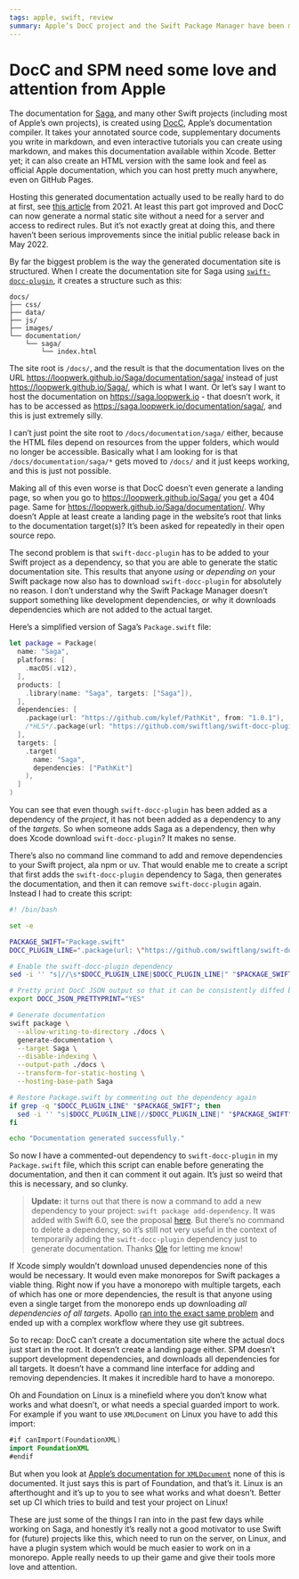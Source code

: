 ```yaml
---
tags: apple, swift, review
summary: Apple’s DocC project and the Swift Package Manager have been missing pretty crucial features for years now. It’s time that Apple gave them some love and attention.
---
```


# DocC and SPM need some love and attention from Apple

The documentation for [Saga](https://github.com/loopwerk/Saga), and many other Swift projects (including most of Apple’s own projects), is created using [DocC](https://www.swift.org/documentation/docc/), Apple’s documentation compiler. It takes your annotated source code, supplementary documents you write in markdown, and even interactive tutorials you can create using markdown, and makes this documentation available within Xcode. Better yet; it can also create an HTML version with the same look and feel as official Apple documentation, which you can host pretty much anywhere, even on GitHub Pages.

Hosting this generated documentation actually used to be really hard to do at first, see [this article](https://www.jessesquires.com/blog/2021/06/29/apple-docc-great-but-useless-for-oss/) from 2021. At least this part got improved and DocC can now generate a normal static site without a need for a server and access to redirect rules. But it’s not exactly great at doing this, and there haven’t been serious improvements since the initial public release back in May 2022.

By far the biggest problem is the way the generated documentation site is structured. When I create the documentation site for Saga using [`swift-docc-plugin`](https://github.com/swiftlang/swift-docc-plugin), it creates a structure such as this:

```
docs/
├── css/
├── data/
├── js/
├── images/
└── documentation/
    └── saga/
        └── index.html
```

The site root is `/docs/`, and the result is that the documentation lives on the URL https://loopwerk.github.io/Saga/documentation/saga/ instead of just https://loopwerk.github.io/Saga/, which is what I want. Or let’s say I want to host the documentation on https://saga.loopwerk.io - that doesn’t work, it has to be accessed as https://saga.loopwerk.io/documentation/saga/, and this is just extremely silly.

I can’t just point the site root to `/docs/documentation/saga/` either, because the HTML files depend on resources from the upper folders, which would no longer be accessible. Basically what I am looking for is that `/docs/documentation/saga/*` gets moved to `/docs/` and it just keeps working, and this is just not possible.

Making all of this even worse is that DocC doesn’t even generate a landing page, so when you go to https://loopwerk.github.io/Saga/ you get a 404 page. Same for https://loopwerk.github.io/Saga/documentation/. Why doesn’t Apple at least create a landing page in the website’s root that links to the documentation target(s)? It’s been asked for repeatedly in their open source repo.

The second problem is that `swift-docc-plugin` has to be added to your Swift project as a dependency, so that you are able to generate the static documentation site. This results that anyone *using* or *depending on* your Swift package now also has to download `swift-docc-plugin` for absolutely no reason. I don’t understand why the Swift Package Manager doesn’t support something like development dependencies, or why it downloads dependencies which are not added to the actual target.

Here’s a simplified version of Saga’s `Package.swift` file:

```swift
let package = Package(
  name: "Saga",
  platforms: [
    .macOS(.v12),
  ],
  products: [
    .library(name: "Saga", targets: ["Saga"]),
  ],
  dependencies: [
    .package(url: "https://github.com/kylef/PathKit", from: "1.0.1"),
    /*HLS*/.package(url: "https://github.com/swiftlang/swift-docc-plugin", from: "1.1.0"),/*HLE*/
  ],
  targets: [
    .target(
      name: "Saga",
      dependencies: ["PathKit"]
    ),
  ]
)
```

You can see that even though `swift-docc-plugin` has been added as a dependency of the *project*, it has not been added as a dependency to any of the *targets*. So when someone adds Saga as a dependency, then why does Xcode download `swift-docc-plugin`? It makes no sense.

There’s also no command line command to add and remove dependencies to your Swift project, ala npm or uv. That would enable me to create a script that first adds the `swift-docc-plugin` dependency to Saga, then generates the documentation, and then it can remove `swift-docc-plugin` again. Instead I had to create this script:

```bash
#! /bin/bash

set -e

PACKAGE_SWIFT="Package.swift"
DOCC_PLUGIN_LINE=".package(url: \"https://github.com/swiftlang/swift-docc-plugin\", from: \"1.1.0\"),"

# Enable the swift-docc-plugin dependency
sed -i '' "s|//\s*$DOCC_PLUGIN_LINE|$DOCC_PLUGIN_LINE|" "$PACKAGE_SWIFT"

# Pretty print DocC JSON output so that it can be consistently diffed between commits
export DOCC_JSON_PRETTYPRINT="YES"

# Generate documentation
swift package \
  --allow-writing-to-directory ./docs \
  generate-documentation \
  --target Saga \
  --disable-indexing \
  --output-path ./docs \
  --transform-for-static-hosting \
  --hosting-base-path Saga

# Restore Package.swift by commenting out the dependency again
if grep -q "$DOCC_PLUGIN_LINE" "$PACKAGE_SWIFT"; then
  sed -i '' "s|$DOCC_PLUGIN_LINE|//$DOCC_PLUGIN_LINE|" "$PACKAGE_SWIFT"
fi

echo "Documentation generated successfully."
```

So now I have a commented-out dependency to `swift-docc-plugin` in my `Package.swift` file, which this script can enable before generating the documentation, and then it can comment it out again. It’s just so weird that this is necessary, and so clunky.

> **Update:** it turns out that there is now a command to add a new dependency to your project: `swift package add-dependency`. It was added with Swift 6.0, see the proposal [here](https://github.com/swiftlang/swift-evolution/blob/main/proposals/0301-package-editing-commands.md). But there’s no command to delete a dependency, so it’s still not very useful in the context of temporarily adding the `swift-docc-plugin` dependency just to generate documentation. Thanks [Ole](https://hachyderm.io/@ole@chaos.social/114037168018204405) for letting me know!

If Xcode simply wouldn’t download unused dependencies none of this would be necessary. It would even make monorepos for Swift packages a viable thing. Right now if you have a monorepo with multiple targets, each of which has one or more dependencies, the result is that anyone using even a single target from the monorepo ends up downloading *all dependencies of all targets*. Apollo [ran into the exact same problem](https://www.apollographql.com/blog/how-apollo-manages-swift-packages-in-a-monorepo-with-git-subtrees) and ended up with a complex workflow where they use git subtrees.

So to recap: DocC can’t create a documentation site where the actual docs just start in the root. It doesn’t create a landing page either. SPM doesn’t support development dependencies, and downloads all dependencies for all targets. It doesn’t have a command line interface for adding and removing dependencies. It makes it incredible hard to have a monorepo.

Oh and Foundation on Linux is a minefield where you don’t know what works and what doesn’t, or what needs a special guarded import to work. For example if you want to use `XMLDocument` on Linux you have to add this import:

```swift
#if canImport(FoundationXML)
import FoundationXML
#endif
```

But when you look at [Apple’s documentation for `XMLDocument`](https://developer.apple.com/documentation/foundation/xmldocument) none of this is documented. It just says this is part of Foundation, and that’s it. Linux is an afterthought and it’s up to you to see what works and what doesn’t. Better set up CI which tries to build and test your project on Linux!

These are just some of the things I ran into in the past few days while working on Saga, and honestly it’s really not a good motivator to use Swift for (future) projects like this, which need to run on the server, on Linux, and have a plugin system which would be much easier to work on in a monorepo. Apple really needs to up their game and give their tools more love and attention.